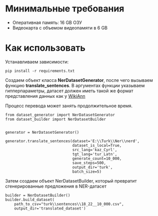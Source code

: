 # Минимальные требования

* Оперативная память: 16 GB ОЗУ
* Видеокарта с объемом видеопамяти в 6 GB

# Как использовать

Устанавливаем зависимости:
```
pip install -r requirements.txt

```

Создаем объект класса **NerDatasetGenerator**, после чего вызываем функцию **translate_sentences**. В аргументах функции указываем гипперпараметры, датасет должен иметь такой же формат представления данных как у [WikiAnn](https://huggingface.co/datasets/wikiann)

Процесс перевода может занять продолжительное время.

```
from dataset_generator import NerDatasetGenerator
from dataset_builder import NerDatasetBuilder


generator = NerDatasetGenerator()

generator.translate_sentences(dataset='E:\\Turk\\Ner\\nerd',
                              dataset_is_local=True,
                              src_lang='kaz_Cyrl',
                              tgt_lang='tur_Latn',
                              generate_count=10_000,
                              save_steps=500,
                              output_dir='turk',
                              batch_size=5)
```


Затем создаем объект NerDatasetBuilder, который превратит сгенерированные предложения в NER-датасет
```
builder = NerDatasetBuilder()
builder.build_dataset(
    path_to_csv="turk\\sentences\\18_22__10_000.csv",
    output_dir='translated_dataset')

```
